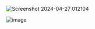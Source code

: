 ![Screenshot 2024-04-27 012104](https://github.com/CeriiZedF/Shop/assets/60105990/2afe5fe2-7396-4d09-a874-108bf97a3406)


![image](https://github.com/CeriiZedF/Shop/assets/60105990/13f5238f-952d-4249-ab8c-0e13e3507db4)
